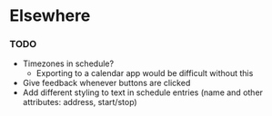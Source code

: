 # Elsewhere

### TODO

- Timezones in schedule?
  - Exporting to a calendar app would be difficult without this
- Give feedback whenever buttons are clicked
- Add different styling to text in schedule entries (name and other attributes: address, start/stop)
